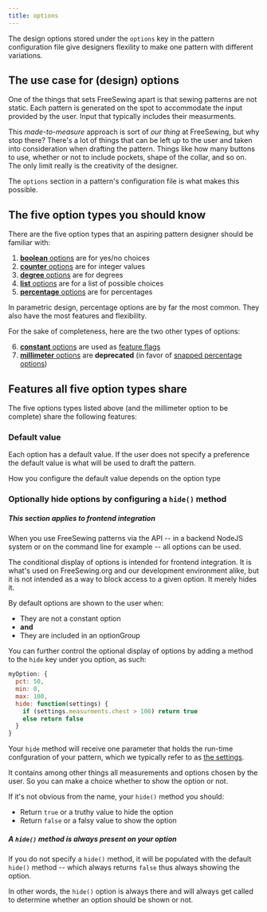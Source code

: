 ```yaml
---
title: options
---
```


The design options stored under the `options` key in the pattern configuration
file give designers flexility to make one pattern with different variations.

## The use case for (design) options

One of the things that sets FreeSewing apart is that sewing patterns are not
static. Each pattern is generated on the spot to accommodate the input
provided by the user. Input that typically includes their measurments.

This *made-to-measure* approach is sort of *our thing* at FreeSewing,
but why stop there?
There's a lot of things that can be left up to the user and taken into
consideration when drafting the pattern. Things like how many buttons to use,
whether or not to include pockets, shape of the collar, and so on. The only
limit really is the creativity of the designer.

The `options` section in a pattern's configuration file is what makes this
possible.

## The five option types you should know

There are the five option types that an aspiring pattern designer should be
familiar with:

1.  [**boolean** options][bool] are for yes/no choices
2.  [**counter** options][count] are for integer values
3.  [**degree** options][deg] are for degrees
4.  [**list** options][list] are for a list of possible choices
5.  [**percentage** options][pct] are for percentages

<Tip>

In parametric design, percentage options are by far the most common.
They also have the most features and flexibility.

</Tip>

<Related>

For the sake of completeness, here are the two other types of options:

6.  [**constant** options][const] are used as
    [feature flags](https://en.wikipedia.org/wiki/Feature_toggle)
7.  [**millimeter** options][const] are **deprecated** (in favor of [snapped
    percentage options][snapped])

</Related>

## Features all five option types share

The five options types listed above (and the millimeter option to be complete)
share the following features:

### Default value

Each option has a default value. If the user does not specify a preference
the default value is what will be used to draft the pattern.

<Note>

How you configure the default value depends on the option type

</Note>

### Optionally hide options by configuring a `hide()` method

<Note>

##### This section applies to frontend integration

When you use FreeSewing patterns via the API -- in a backend NodeJS system
or on the command line for example -- all options can be used.

The conditional display of options is intended for frontend integration.
It is what's used on FreeSewing.org and our development environment alike, but
it is not intended as a way to block access to a given option. It merely hides it.

</Note>

By default options are shown to the user when:

-   They are not a constant option
-   **and**
-   They are included in an optionGroup

You can further control the optional display of options by adding a method
to the `hide` key under you option, as such:

```js
myOption: {
  pct: 50,
  min: 0,
  max: 100,
  hide: function(settings) {
    if (settings.measurments.chest > 100) return true
    else return false
  }
}
```

Your `hide` method will receive one parameter that holds the run-time confguration
of your pattern, which we typically refer to as [the settings](/reference/api/settings).

It contains among other things all measurements and options chosen by the user.
So you can make a choice whether to show the option or not.

If it's not obvious from the name, your `hide()` method you should:

-   Return `true` or a truthy value to hide the option
-   Return `false` or a falsy value to show the option

<Tip>

##### A `hide()` method is always present on your option

If you do not specify a `hide()` method, it will be populated with the default
`hide()` method -- which always returns `false` thus always showing the option.

In other words, the `hide()` option is always there and will always get called
to determine whether an option should be shown or not.

</Tip>

[bool]: /reference/api/config/options/bool

[const]: /reference/api/config/options/const

[count]: /reference/api/config/options/count

[deg]: /reference/api/config/options/deg

[list]: /reference/api/config/options/list

[pct]: /reference/api/config/options/pct

[snapped]: /reference/api/config/options/pct/snap
